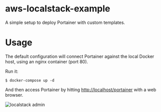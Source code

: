 # aws-localstack-example

A simple setup to deploy Portainer with custom templates.


# Usage

The default configuration will connect Portainer against the local Docker host, using an nginx container (port 80).

Run it:

```
$ docker-compose up -d
```

And then access Portainer by hitting [http://localhost/portainer](http://localhost/portainer) with a web browser.

![localstack admin](https://github.com/djangofan/aws-localstack-example/raw/master/admin.png "Localstack Admin")
